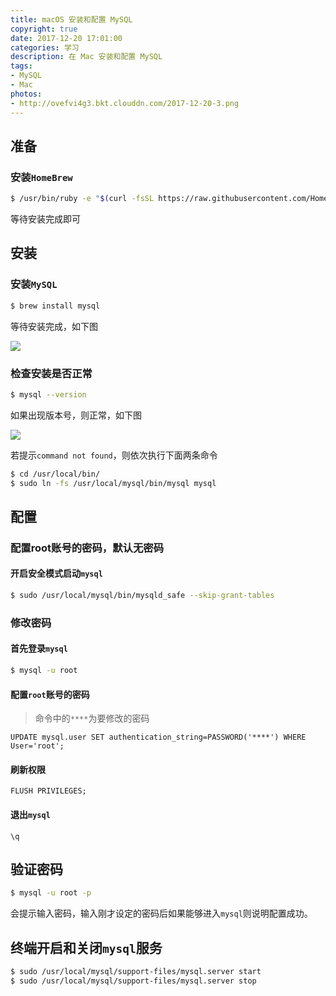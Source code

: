 ```yaml
---
title: macOS 安装和配置 MySQL
copyright: true
date: 2017-12-20 17:01:00
categories: 学习
description: 在 Mac 安装和配置 MySQL
tags:
- MySQL
- Mac
photos:
- http://ovefvi4g3.bkt.clouddn.com/2017-12-20-3.png
---
```


## 准备
### 安装`HomeBrew`
```bash
$ /usr/bin/ruby -e "$(curl -fsSL https://raw.githubusercontent.com/Homebrew/install/master/install)"
```

等待安装完成即可

## 安装
### 安装`MySQL`
```bash
$ brew install mysql
```

等待安装完成，如下图

![](https://ws1.sinaimg.cn/large/006dLY5Ily1fypx04k5t3j31ik0jcq6h.jpg)

### 检查安装是否正常
```bash
$ mysql --version
```

如果出现版本号，则正常，如下图

![](https://ws1.sinaimg.cn/large/006dLY5Ily1fypx1r6r9rj31is034dgk.jpg)

若提示`command not found`，则依次执行下面两条命令

```bash
$ cd /usr/local/bin/
$ sudo ln -fs /usr/local/mysql/bin/mysql mysql
```

## 配置
### 配置root账号的密码，默认无密码
#### 开启安全模式启动`mysql`
```bash
$ sudo /usr/local/mysql/bin/mysqld_safe --skip-grant-tables
```

### 修改密码
#### 首先登录`mysql`
```bash
$ mysql -u root
```

#### 配置`root`账号的密码
> 命令中的`****`为要修改的密码

```mysql
UPDATE mysql.user SET authentication_string=PASSWORD('****') WHERE User='root';
```

#### 刷新权限
```mysql
FLUSH PRIVILEGES;
```

#### 退出`mysql`
```mysql
\q
```

## 验证密码
```bash
$ mysql -u root -p
```

会提示输入密码，输入刚才设定的密码后如果能够进入`mysql`则说明配置成功。

## 终端开启和关闭`mysql`服务
```bash
$ sudo /usr/local/mysql/support-files/mysql.server start
$ sudo /usr/local/mysql/support-files/mysql.server stop
```

